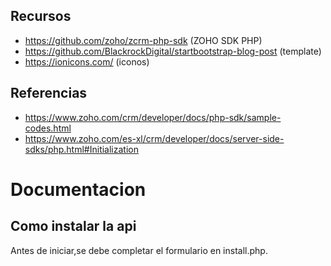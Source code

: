 
## Recursos

- https://github.com/zoho/zcrm-php-sdk (ZOHO SDK PHP)
- https://github.com/BlackrockDigital/startbootstrap-blog-post (template)
- https://ionicons.com/ (iconos)

## Referencias

- https://www.zoho.com/crm/developer/docs/php-sdk/sample-codes.html
- https://www.zoho.com/es-xl/crm/developer/docs/server-side-sdks/php.html#Initialization

# Documentacion
## Como instalar la api

Antes de iniciar,se debe completar el formulario en install.php.
